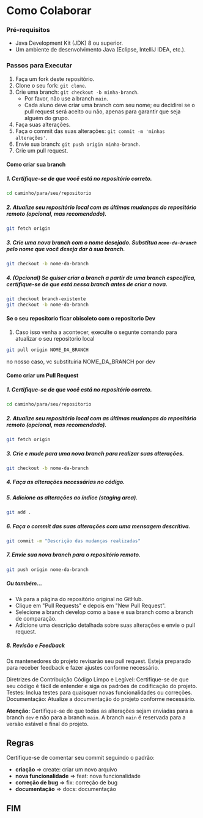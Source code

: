 # Como Colaborar

### Pré-requisitos

- Java Development Kit (JDK) 8 ou superior.
- Um ambiente de desenvolvimento Java (Eclipse, IntelliJ IDEA, etc.).

### Passos para Executar

1. Faça um fork deste repositório.
2. Clone o seu fork: `git clone`.
3. Crie uma branch: `git checkout -b minha-branch`.
   - Por favor, não use a branch `main`.
   - Cada aluno deve criar uma branch com seu nome; eu decidirei se o pull request será aceito ou não, apenas para garantir que seja alguém do grupo.
4. Faça suas alterações.
5. Faça o commit das suas alterações: `git commit -m 'minhas alterações'`.
6. Envie sua branch: `git push origin minha-branch`.
7. Crie um pull request.

#### Como criar sua branch

##### 1. Certifique-se de que você está no repositório correto.

```bash
cd caminho/para/seu/repositorio
```

##### 2. Atualize seu repositório local com as últimas mudanças do repositório remoto (opcional, mas recomendado).

```bash
git fetch origin
```

##### 3. Crie uma nova branch com o nome desejado. Substitua `nome-da-branch` pelo nome que você deseja dar à sua branch.

```bash
git checkout -b nome-da-branch
```

##### 4. (Opcional) Se quiser criar a branch a partir de uma branch específica, certifique-se de que está nessa branch antes de criar a nova.

```bash
git checkout branch-existente
git checkout -b nome-da-branch
```

#### Se o seu repositorio ficar obisoleto com o repositorio Dev

1. Caso isso venha a acontecer, execulte o segunte comando para atualizar o seu repositorio local
```bash
git pull origin NOME_DA_BRANCH
```
no nosso caso, vc substituiria NOME_DA_BRANCH por dev

#### Como criar um Pull Request

##### 1. Certifique-se de que você está no repositório correto.

```bash
cd caminho/para/seu/repositorio
```
##### 2. Atualize seu repositório local com as últimas mudanças do repositório remoto (opcional, mas recomendado).

```bash
git fetch origin
```
##### 3. Crie e mude para uma nova branch para realizar suas alterações.

```bash
git checkout -b nome-da-branch
```
##### 4. Faça as alterações necessárias no código.

##### 5. Adicione as alterações ao índice (staging area).

```bash
git add .
```
##### 6. Faça o commit das suas alterações com uma mensagem descritiva.

```bash
git commit -m "Descrição das mudanças realizadas"
```
##### 7. Envie sua nova branch para o repositório remoto.

```bash
git push origin nome-da-branch
```

##### Ou também...

- Vá para a página do repositório original no GitHub.
- Clique em "Pull Requests" e depois em "New Pull Request".
- Selecione a branch develop como a base e sua branch como a branch de comparação.
- Adicione uma descrição detalhada sobre suas alterações e envie o pull request.

##### 8. Revisão e Feedback
Os mantenedores do projeto revisarão seu pull request. Esteja preparado para receber feedback e fazer ajustes conforme necessário.

Diretrizes de Contribuição
Código Limpo e Legível: Certifique-se de que seu código é fácil de entender e siga os padrões de codificação do projeto.
Testes: Inclua testes para quaisquer novas funcionalidades ou correções.
Documentação: Atualize a documentação do projeto conforme necessário.

**Atenção:** Certifique-se de que todas as alterações sejam enviadas para a branch `dev` e não para a branch `main`. A branch `main` é reservada para a versão estável e final do projeto.

## Regras

Certifique-se de comentar seu commit seguindo o padrão:

- **criação** => create: criar um novo arquivo
- **nova funcionalidade** => feat: nova funcionalidade
- **correção de bug** => fix: correção de bug
- **documentação** => docs: documentação

## FIM

